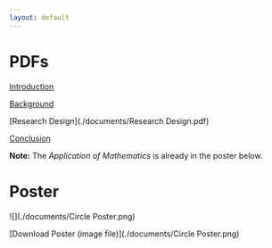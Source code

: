 ```yaml
---
layout: default
---
```


# [](#header-1)PDFs

[Introduction](./documents/Introduction.pdf)

[Background](./documents/Background.pdf)

[Research Design](./documents/Research Design.pdf)

[Conclusion](./documents/Conclusion.pdf)

**Note:** The *Application of Mathematics* is already in the poster below.

# [](#header-1)Poster

![](./documents/Circle Poster.png)

[Download Poster (image file)](./documents/Circle Poster.png)


